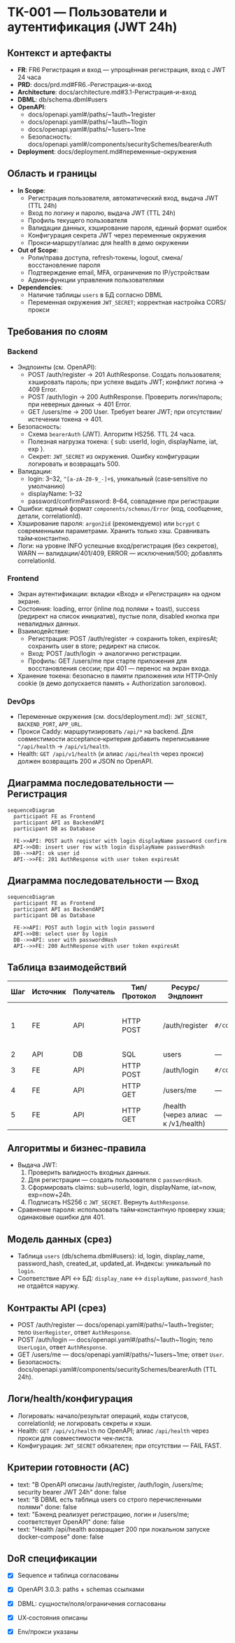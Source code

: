 # TK-001 — Пользователи и аутентификация (JWT 24h)

## Контекст и артефакты
- **FR**: FR6 Регистрация и вход — упрощённая регистрация, вход с JWT 24 часа
- **PRD**: docs/prd.md#FR6.-Регистрация-и-вход
- **Architecture**: docs/architecture.md#3.1-Регистрация-и-вход
- **DBML**: db/schema.dbml#users
- **OpenAPI**: 
  - docs/openapi.yaml#/paths/~1auth~1register
  - docs/openapi.yaml#/paths/~1auth~1login
  - docs/openapi.yaml#/paths/~1users~1me
  - Безопасность: docs/openapi.yaml#/components/securitySchemes/bearerAuth
- **Deployment**: docs/deployment.md#переменные-окружения

## Область и границы
- **In Scope**:
  - Регистрация пользователя, автоматический вход, выдача JWT (TTL 24h)
  - Вход по логину и паролю, выдача JWT (TTL 24h)
  - Профиль текущего пользователя
  - Валидации данных, хэширование пароля, единый формат ошибок
  - Конфигурация секрета JWT через переменные окружения
  - Прокси‑маршрут/алиас для health в демо окружении
- **Out of Scope**:
  - Роли/права доступа, refresh‑токены, logout, смена/восстановление пароля
  - Подтверждение email, MFA, ограничения по IP/устройствам
  - Админ‑функции управления пользователями
- **Dependencies**:
  - Наличие таблицы `users` в БД согласно DBML
  - Переменная окружения `JWT_SECRET`; корректная настройка CORS/прокси

## Требования по слоям

### Backend
- Эндпоинты (см. OpenAPI):
  - POST /auth/register → 201 AuthResponse. Создать пользователя; хэшировать пароль; при успехе выдать JWT; конфликт логина → 409 Error.
  - POST /auth/login → 200 AuthResponse. Проверить логин/пароль; при неверных данных → 401 Error.
  - GET /users/me → 200 User. Требует bearer JWT; при отсутствии/истечении токена → 401.
- Безопасность:
  - Схема `bearerAuth` (JWT). Алгоритм HS256. TTL 24 часа.
  - Полезная нагрузка токена: { sub: userId, login, displayName, iat, exp }.
  - Секрет: `JWT_SECRET` из окружения. Ошибку конфигурации логировать и возвращать 500.
- Валидации:
  - login: 3–32, `^[a-zA-Z0-9_-]+$`, уникальный (case‑sensitive по умолчанию)
  - displayName: 1–32
  - password/confirmPassword: 8–64, совпадение при регистрации
- Ошибки: единый формат `components/schemas/Error` (код, сообщение, детали, correlationId).
- Хэширование пароля: `argon2id` (рекомендуемо) или `bcrypt` с современными параметрами. Хранить только хэш. Сравнивать тайм‑константно.
- Логи: на уровне INFO успешные вход/регистрация (без секретов), WARN — валидации/401/409, ERROR — исключения/500; добавлять correlationId.

### Frontend
- Экран аутентификации: вкладки «Вход» и «Регистрация» на одном экране.
- Состояния: loading, error (inline под полями + toast), success (редирект на список инициатив), пустые поля, disabled кнопка при невалидных данных.
- Взаимодействие:
  - Регистрация: POST /auth/register → сохранить token, expiresAt; сохранить user в store; редирект на список.
  - Вход: POST /auth/login → аналогично регистрации.
  - Профиль: GET /users/me при старте приложения для восстановления сессии; при 401 — перенос на экран входа.
- Хранение токена: безопасно в памяти приложения или HTTP‑Only cookie (в демо допускается память + Authorization заголовок).

### DevOps
- Переменные окружения (см. docs/deployment.md): `JWT_SECRET`, `BACKEND_PORT`, `APP_URL`.
- Прокси Caddy: маршрутизировать `/api/*` на backend. Для совместимости acceptance‑критерия добавить переписывание `^/api/health` → `/api/v1/health`.
- Health: `GET /api/v1/health` (и алиас `/api/health` через прокси) должен возвращать 200 и JSON по OpenAPI.

## Диаграмма последовательности — Регистрация
```mermaid
sequenceDiagram
  participant FE as Frontend
  participant API as BackendAPI
  participant DB as Database

  FE->>API: POST auth register with login displayName password confirm
  API->>DB: insert user row with login displayName passwordHash
  DB-->>API: ok user id
  API-->>FE: 201 AuthResponse with user token expiresAt
```

## Диаграмма последовательности — Вход
```mermaid
sequenceDiagram
  participant FE as Frontend
  participant API as BackendAPI
  participant DB as Database

  FE->>API: POST auth login with login password
  API->>DB: select user by login
  DB-->>API: user with passwordHash
  API-->>FE: 200 AuthResponse with user token expiresAt
```

## Таблица взаимодействий
| Шаг | Источник | Получатель | Тип/Протокол | Ресурс/Эндпоинт | Запрос (схема) | Ответ (схема) | Атрибуты/валидации | Ошибки | Побочные эффекты |
|-----|----------|------------|--------------|------------------|----------------|---------------|--------------------|--------|------------------|
| 1 | FE | API | HTTP POST | /auth/register | `#/components/schemas/UserRegister` | `#/components/schemas/AuthResponse` | login 3–32, уникальный; пароль 8–64; confirm совпадает | 400, 409 | вставка пользователя, выдача JWT |
| 2 | API | DB | SQL | users | — | — | UNIQUE(login) | — | insert commit |
| 3 | FE | API | HTTP POST | /auth/login | `#/components/schemas/UserLogin` | `#/components/schemas/AuthResponse` | проверка пароля | 400, 401 | — |
| 4 | FE | API | HTTP GET | /users/me | — | `#/components/schemas/User` | bearer JWT | 401 | — |
| 5 | FE | API | HTTP GET | /health (через алиас к /v1/health) | — | `#/components/schemas/HealthResponse` | — | 503 | — |

## Алгоритмы и бизнес‑правила
- Выдача JWT:
  1. Проверить валидность входных данных.
  2. Для регистрации — создать пользователя с `passwordHash`.
  3. Сформировать claims: sub=userId, login, displayName, iat=now, exp=now+24h.
  4. Подписать HS256 с `JWT_SECRET`. Вернуть `AuthResponse`.
- Сравнение пароля: использовать тайм‑константную проверку хэша; одинаковые ошибки для 401.

## Модель данных (срез)
- Таблица `users` (db/schema.dbml#users): id, login, display_name, password_hash, created_at, updated_at. Индексы: уникальный по `login`.
- Соответствие API ↔ БД: `display_name` ↔ `displayName`, `password_hash` не отдаётся наружу.

## Контракты API (срез)
- POST /auth/register — docs/openapi.yaml#/paths/~1auth~1register; тело `UserRegister`, ответ `AuthResponse`.
- POST /auth/login — docs/openapi.yaml#/paths/~1auth~1login; тело `UserLogin`, ответ `AuthResponse`.
- GET /users/me — docs/openapi.yaml#/paths/~1users~1me; ответ `User`.
- Безопасность: docs/openapi.yaml#/components/securitySchemes/bearerAuth (TTL 24h).

## Логи/health/конфигурация
- Логировать: начало/результат операций, коды статусов, correlationId; не логировать секреты и хэши.
- Health: `GET /api/v1/health` по OpenAPI; алиас `/api/health` через прокси для совместимости чек‑листа.
- Конфигурация: `JWT_SECRET` обязателен; при отсутствии — FAIL FAST.

## Критерии готовности (AC)
- text: "В OpenAPI описаны /auth/register, /auth/login, /users/me; security bearer JWT 24h"
  done: false
- text: "В DBML есть таблица users со строго перечисленными полями"
  done: false
- text: "Бэкенд реализует регистрацию, логин и /users/me; соответствует OpenAPI"
  done: false
- text: "Health /api/health возвращает 200 при локальном запуске docker-compose"
  done: false

## DoR спецификации
- [x] Sequence и таблица согласованы
- [x] OpenAPI 3.0.3: paths + schemas ссылками
- [x] DBML: сущности/поля/ограничения согласованы
- [x] UX‑состояния описаны
- [x] Env/прокси указаны



